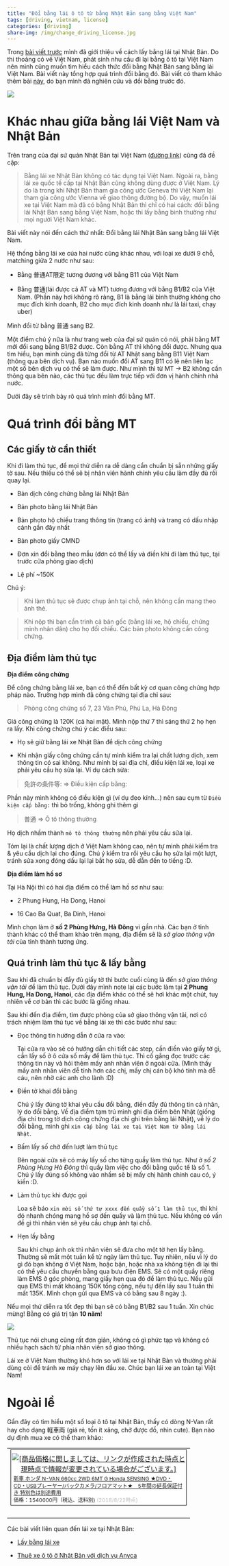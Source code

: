 ```yaml
---
title: "Đổi bằng lái ô tô từ bằng Nhật Bản sang bằng Việt Nam"
tags: [driving, vietnam, license]
categories: [driving]
share-img: /img/change_driving_license.jpg
---
```


Trong [bài viết trước](https://phuongnq.me/2018-06-08-driving-license-in-japan-part-1/) mình đã giới thiệu về cách lấy bằng lái tại Nhật Bản. Do thi thoảng có về Việt Nam, phát sinh nhu cầu đi lại bằng ô tô tại Việt Nam nên mình cũng muốn tìm hiểu cách thức đổi bằng Nhật Bản sang bằng lái Việt Nam. Bài viết này tổng hợp quá trình đổi bằng đó. Bài viết có tham khảo thêm bài [này](https://vanhuyz.com/kinh-nghiem-doi-bang-lai-xe-o-to-nhat-sang-bang-viet-nam/), do bạn mình đã nghiên cứu và đổi bằng trước đó.

![](/img/change_driving_license.jpg)

# Khác nhau giữa bằng lái Việt Nam và Nhật Bản

Trên trang của đại sứ quán Nhật Bản tại Việt Nam ([đường link](http://www.vn.emb-japan.go.jp/itpr_ja/Jp_Ryouji_Untenmenkyo.html)) cũng đã đề cập:

> Bằng lái xe Nhật Bản không có tác dụng tại Việt Nam. Ngoài ra, bằng lái xe quốc tế cấp tại Nhật Bản cũng không dùng được ở Việt Nam. Lý do là trong khi Nhật Bản tham gia công ước Geneva thì Việt Nam lại tham gia công ước Vienna về giao thông đường bộ. Do vậy, muốn lái xe tại Việt Nam mà đã có bằng Nhật Bản thì chỉ có hai cách: đổi bằng lái Nhật Bản sang bằng Việt Nam, hoặc thi lấy bằng bình thường như mọi người Việt Nam khác.

Bài viết này nói đến cách thứ nhất: Đổi bằng lái Nhật Bản sang bằng lái Việt Nam.

Hệ thống bằng lái xe của hai nước cũng khác nhau, với loại xe dưới 9 chỗ, matching giữa 2 nước như sau:

* Bằng 普通AT限定 tương đương với bằng B11 của Việt Nam

* Bằng 普通(lái được cả AT và MT) tương đương với bằng B1/B2 của Việt Nam. (Phần này hơi không rõ ràng, B1 là bằng lái bình thường không cho mục đích kinh doanh, B2 cho mục đích kinh doanh như là lái taxi, chạy uber)

Mình đổi từ bằng 普通 sang B2.

Một điểm chú ý nữa là như trang web của đại sứ quán có nói, phải bằng MT mới đổi sang bằng B1/B2 được. Còn bằng AT thì không đổi được. Nhưng qua tìm hiểu, bạn mình cũng đã từng đổi từ AT Nhật sang bằng B11 Việt Nam (thông qua bên dịch vụ). Bạn nào muốn đổi AT sang B11 có lẽ nên liên lạc một số bên dịch vụ có thể sẽ làm được. Như mình thì từ MT -> B2 không cần thông qua bên nào, các thủ tục đều làm trực tiếp với đơn vị hành chính nhà nước.

Dưới đây sẽ trình bày rõ quá trình mình đổi bằng MT.

<script async src="//pagead2.googlesyndication.com/pagead/js/adsbygoogle.js"></script>
<ins class="adsbygoogle"
     style="display:block; text-align:center;"
     data-ad-layout="in-article"
     data-ad-format="fluid"
     data-ad-client="ca-pub-2750437710821247"
     data-ad-slot="8905029259"></ins>
<script>
     (adsbygoogle = window.adsbygoogle || []).push({});
</script>

# Quá trình đổi bằng MT

## Các giấy tờ cần thiết

Khi đi làm thủ tục, để mọi thứ diễn ra dễ dàng cần chuẩn bị sẵn những giấy tờ sau. Nếu thiếu có thể sẽ bị nhân viên hành chính yêu cầu làm đầy đủ rồi quay lại.

* Bản dịch công chứng bằng lái Nhật Bản

* Bản photo bằng lái Nhật Bản

* Bản photo hộ chiếu trang thông tin (trang có ảnh) và trang có dấu nhập cảnh gần đây nhất

* Bản photo giấy CMND

* Đơn xin đổi bằng theo mẫu (đơn có thể lấy và điền khi đi làm thủ tục, tại trước cửa phòng giao dịch)

* Lệ phí ~150K

Chú ý:

> Khi làm thủ tục sẽ được chụp ảnh tại chỗ, nên không cần mang theo ảnh thẻ.

> Khi nộp thì bạn cần trình cả bản gốc (bằng lái xe, hộ chiếu, chứng minh nhân dân) cho họ đối chiếu. Các bản photo không cần công chứng.

## Địa điểm làm thủ tục

**Địa điểm công chứng**

Để công chứng bằng lái xe, bạn có thể đến bất kỳ cơ quan công chứng hợp pháp nào. Trường hợp mình đã công chứng tại địa chỉ sau:

> Phòng công chứng số 7, 23 Văn Phú, Phú La, Hà Đông

Giá công chứng là 120K (cả hai mặt). Mình nộp thứ 7 thì sáng thứ 2 họ hẹn ra lấy. Khi công chứng chú ý các điều sau:

* Họ sẽ giữ bằng lái xe Nhật Bản để dịch công chứng

* Khi nhận giấy công chứng cần tự mình kiểm tra lại chất lượng dịch, xem thông tin có sai không. Như mình bị sai địa chỉ, điều kiện lái xe, loại xe phải yêu cầu họ sửa lại. Ví dụ cách sửa:

> 免許の条件等: => Điều kiện cấp bằng:

Phần này mình không có điều kiện gì (ví dụ đeo kính...) nên sau cụm từ `Điều kiện cấp bằng:` thì bỏ trống, không ghi thêm gì

> 普通 => Ô tô thông thường

Họ dịch nhầm thành `mô tô thông thường` nên phải yêu cầu sửa lại.

Tóm lại là chất lượng dịch ở Việt Nam không cao, nên tự mình phải kiểm tra & yêu cầu dịch lại cho đúng. Chú ý kiểm tra rồi yêu cầu họ sửa lại một lượt, tránh sửa xong đóng dấu lại lại bắt họ sửa, dễ dẫn đến to tiếng :D.

**Địa điểm làm hồ sơ**

Tại Hà Nội thì có hai địa điểm có thể làm hồ sơ như sau:

<script async src="//pagead2.googlesyndication.com/pagead/js/adsbygoogle.js"></script>
<ins class="adsbygoogle"
     style="display:block; text-align:center;"
     data-ad-layout="in-article"
     data-ad-format="fluid"
     data-ad-client="ca-pub-2750437710821247"
     data-ad-slot="8905029259"></ins>
<script>
     (adsbygoogle = window.adsbygoogle || []).push({});
</script>

* 2 Phung Hung, Ha Dong, Hanoi

* 16 Cao Ba Quat, Ba Dinh, Hanoi

Mình chọn làm ở **số 2 Phùng Hưng, Hà Đông** vì gần nhà. Các bạn ở tỉnh thành khác có thể tham khảo trên mạng, địa điểm sẽ là *sở giao thông vận tải* của tỉnh thành tương ứng.

## Quá trình làm thủ tục & lấy bằng

Sau khi đã chuẩn bị đầy đủ giấy tờ thì bước cuối cùng là đến *sở giao thông vận tải* để làm thủ tục. Dưới đây mình note lại các bước làm tại **2 Phung Hung, Ha Dong, Hanoi**, các địa điểm khác có thể sẽ hơi khác một chút, tuy nhiên về cơ bản thì các bước là giống nhau.

Sau khi đến địa điểm, tìm được phòng của sở giao thông vận tải, nơi có trách nhiệm làm thủ tục về bằng lái xe thì các bước như sau:

* Đọc thông tin hướng dẫn ở cửa ra vào:

    Tại cửa ra vào sẽ có hướng dẫn chi tiết các step, cần điền vào giấy tờ gì, cần lấy số ở ô cửa số mấy để làm thủ tục. Thì cố gắng đọc trước các thông tin này và hỏi thêm mấy anh nhân viên ở ngoài cửa. (Mình thấy mấy anh nhân viên dễ tính hơn các chị, mấy chị cán bộ khó tính mà dễ cáu, nên nhờ các anh cho lành :D)

* Điền tờ khai đổi bằng

    Chú ý lấy đúng tờ khai yêu cầu đổi bằng, điền đầy đủ thông tin cá nhân, lý do đổi bằng. Về địa điểm tạm trú mình ghi địa điểm bên Nhật (giống địa chỉ trong tờ dịch công chứng địa chỉ ghi trên bằng lái Nhật), về lý do đổi bằng, mình ghi `xin cấp bằng lái xe tại Việt Nam từ bằng lái Nhật`.

* Bấm lấy số chờ đến lượt làm thủ tục

    Bên ngoài cửa sẽ có máy lấy số cho từng quầy làm thủ tục. Như ở *số 2 Phùng Hưng Hà Đông* thì quầy làm việc cho đổi bằng quốc tế là số 1. Chú ý lấy đúng số không vào nhầm sẽ bị mấy chị hành chính cau có, ý kiến :D.

* Làm thủ tục khi được gọi

    Loa sẽ báo `xin mời số thứ tự xxxx đến quầy số 1 làm thủ tục`, thì khi đó nhanh chóng mang hồ sơ đến quầy và làm thủ tục. Nếu không có vấn đề gì thì nhân viên sẽ yêu cầu chụp ảnh tại chỗ.

* Hẹn lấy bằng

    Sau khi chụp ảnh ok thì nhân viên sẽ đưa cho một tờ hẹn lấy bằng. Thường sẽ mất một tuần kể từ ngày làm thủ tục. Tuy nhiên, nếu vì lý do gì đó bạn không ở Việt Nam, hoặc bận, hoặc nhà xa không tiện đi lại thì có thể yêu cầu chuyển bằng qua bưu điện EMS. Sẽ có một quầy riêng làm EMS ở góc phòng, mang giấy hẹn qua đó để làm thủ tục. Nếu gửi qua EMS thì mất khoảng 150K tổng cộng, nếu tự đến lấy sau 1 tuần thì mất 135K. Mình chọn gửi qua EMS và có bằng sau 8 ngày :).

Nếu mọi thứ diễn ra tốt đẹp thì bạn sẽ có bằng B1/B2 sau 1 tuần. Xin chúc mừng! Bằng có giá trị tận **10 năm**!

![](/img/my_vn_license.jpg)

Thủ tục nói chung cũng rất đơn giản, không có gì phức tạp và không có nhiều hạch sách từ phía nhân viên sở giao thông.

Lái xe ở Việt Nam thường khó hơn so với lái xe tại Nhật Bản và thường phải dùng còi để tránh xe máy chạy lên đầu xe. Chúc bạn lái xe an toàn tại Việt Nam!

# Ngoài lề

Gần đây có tìm hiểu một số loại ô tô tại Nhật Bản, thấy có dòng N-Van rất hay cho dạng 軽車両 (giá rẻ, tốn ít xăng, chở được đồ, nhìn cute). Bạn nào dự định mua xe có thể tham khảo:

<table border="0" cellpadding="0" cellspacing="0"><tr><td><div style="border:1px solid #000000;background-color:#FFFFFF;width:410px;margin:0px;padding-top:6px;text-align:center;overflow:auto;"><a href="https://hb.afl.rakuten.co.jp/hgc/16f662e0.694322d2.16f662e1.2aa18e6d/?pc=https%3A%2F%2Fitem.rakuten.co.jp%2Ftaxnerima%2F10018822%2F&m=http%3A%2F%2Fm.rakuten.co.jp%2Ftaxnerima%2Fi%2F10019231%2F&link_type=picttext&ut=eyJwYWdlIjoiaXRlbSIsInR5cGUiOiJwaWN0dGV4dCIsInNpemUiOiI0MDB4NDAwIiwibmFtIjoxLCJuYW1wIjoiZG93biIsImNvbSI6MSwiY29tcCI6ImRvd24iLCJwcmljZSI6MSwiYm9yIjoxLCJjb2wiOjB9" target="_blank" rel="nofollow" style="word-wrap:break-word;"  ><img src="https://hbb.afl.rakuten.co.jp/hgb/16f662e0.694322d2.16f662e1.2aa18e6d/?me_id=1208713&item_id=10019231&m=https%3A%2F%2Fthumbnail.image.rakuten.co.jp%2F%400_mall%2Ftaxnerima%2Fcabinet%2Fshinsha%2Fhonda%2Fnvan2018.jpg%3F_ex%3D80x80&pc=https%3A%2F%2Fthumbnail.image.rakuten.co.jp%2F%400_mall%2Ftaxnerima%2Fcabinet%2Fshinsha%2Fhonda%2Fnvan2018.jpg%3F_ex%3D400x400&s=400x400&t=picttext" border="0" style="margin:2px" alt="[商品価格に関しましては、リンクが作成された時点と現時点で情報が変更されている場合がございます。]" title="[商品価格に関しましては、リンクが作成された時点と現時点で情報が変更されている場合がございます。]"></a><p style="font-size:12px;line-height:1.4em;text-align:left;margin:0px;padding:2px 6px;word-wrap:break-word"><a href="https://hb.afl.rakuten.co.jp/hgc/16f662e0.694322d2.16f662e1.2aa18e6d/?pc=https%3A%2F%2Fitem.rakuten.co.jp%2Ftaxnerima%2F10018822%2F&m=http%3A%2F%2Fm.rakuten.co.jp%2Ftaxnerima%2Fi%2F10019231%2F&link_type=picttext&ut=eyJwYWdlIjoiaXRlbSIsInR5cGUiOiJwaWN0dGV4dCIsInNpemUiOiI0MDB4NDAwIiwibmFtIjoxLCJuYW1wIjoiZG93biIsImNvbSI6MSwiY29tcCI6ImRvd24iLCJwcmljZSI6MSwiYm9yIjoxLCJjb2wiOjB9" target="_blank" rel="nofollow" style="word-wrap:break-word;"  >新車 ホンダ N-VAN 660cc 2WD 6MT G Honda SENSING ★DVD・CD・USBプレーヤー/バックカメラ/フロアマット★　5年間の延長保証付き 特別色は別途費用</a><br><span >価格：1540000円（税込、送料別)</span> <span style="color:#BBB">(2018/8/22時点)</span></p></div><br><p style="font-size:12px;line-height:1.4em;margin:5px;word-wrap:break-word"></p></td></tr></table>

Các bài viết liên quan đến lái xe tại Nhật Bản:

* [Lấy bằng lái xe](https://phuongnq.me/2018-06-08-driving-license-in-japan-part-1/)

* [Thuê xe ô tô ở Nhật Bản với dịch vụ Anyca](https://phuongnq.me/2018-06-30-thue-xe-qua-dich-vu-anyca/)

<script async src="//pagead2.googlesyndication.com/pagead/js/adsbygoogle.js"></script>
<ins class="adsbygoogle"
     style="display:block; text-align:center;"
     data-ad-layout="in-article"
     data-ad-format="fluid"
     data-ad-client="ca-pub-2750437710821247"
     data-ad-slot="8905029259"></ins>
<script>
     (adsbygoogle = window.adsbygoogle || []).push({});
</script>
